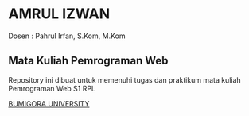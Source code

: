 # AMRUL IZWAN

Dosen : Pahrul Irfan, S.Kom, M.Kom

## Mata Kuliah Pemrograman Web

Repository ini dibuat untuk memenuhi tugas dan praktikum mata kuliah Pemrograman Web S1 RPL

[BUMIGORA UNIVERSITY](https://universitasbumigora.ac.id)
